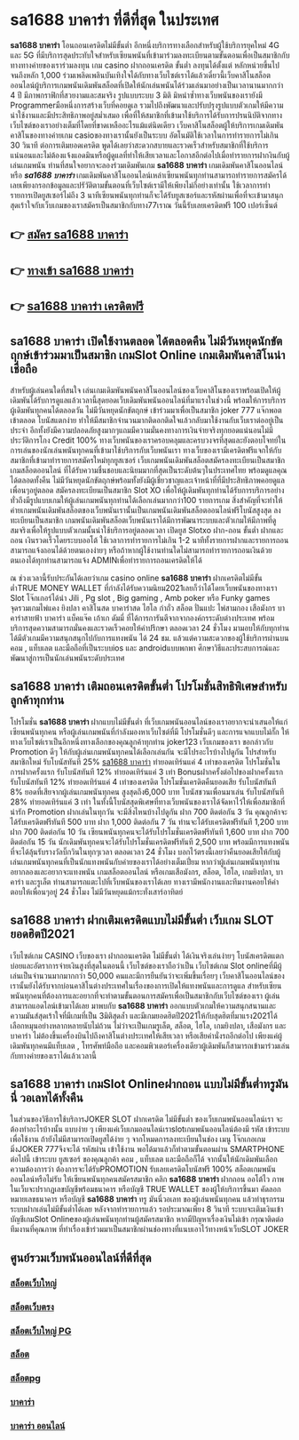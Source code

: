 # sa1688 บาคาร่า  ที่ดีที่สุด ในประเทศ

**sa1688 บาคาร่า** โอนถอนเครดิตไม่มีขั้นต่ำ  อีกหนึ่งบริการทางเลือกสำหรับผู้ใช้บริการยุคใหม่ 4G และ 5G ที่มีบริการสุดประทับใจสำหรับเซียนพนันที่เข้ามาร่วมลงทะเบียนตามขั้นตอนเพื่อเป็นสมาชิกกับทางทางค่ายของเราร่วมลงทุน เกม casino  ฝากถอนเครดิต ขั้นต่ำ ลงทุนได้ตั้งแต่ หลักหน่วยขึ้นไปจนถึงหลัก 1,000 ร่วมเพลิดเพลินบันเทิงใจได้กับทางเว็บไซต์เราได้แล้วเดี๋ยวนี้เว็บคาสิโนสล็อตออนไลน์ผู้บริการเกมพนันเดิมพันสล็อตที่เปิดให้นักเล่นพนันได้ร่วมเล่นมาอย่างเป็นเวลานานมากกว่า 4 ปี มีภาพกราฟิกที่สวยงามและสมจริง รูปแบบระบบ 3 มิติ
มิหนำซ้ำทางเว็บพนันของเรายังมี Programmerมือหนึ่งการสร้างเว็บที่คอยดูเล  รวมไปถึงพัฒนาและปรับปรุงรูปแบบตัวเกมให้มีความน่าใช้งานและมีประสิทธิภาพอยู่สม่ำเสมอ เพื่อที่ให้สมาชิกที่เข้ามาใช้บริการได้รับการปรนนิบัติจากทางเว็บไซต์ของเราอย่างเต็มที่โดยที่ขาดเหลืออะไรแม้แต่นิดเดียว เว็บคาสิโนสล็อตผู้ให้บริการเกมเดิมพันคาสิโนของทางค่ายเกม casioของทางเรานั้นยังเป็นระบบ อัตโนมัติใช้เวลาในการทำรายการไม่เกิน 30 วินาที ต่อการเติมยอดเครดิต พูดได้เลยว่าสะดวกสบายและรวดเร็วสำหรับสมาชิกที่ใช้บริการแน่นอนและไม่ต้องแจ้งแอดมินหรือผู้ดูแลที่ทำให้เสียเวลาและโอกาสอีกต่อไปเมื่อทำรายการฝากงินกับผู้เล่นเกมพนัน
ท่านที่สนใจอยากจะลองร่วมเดิมพันเกม **sa1688 บาคาร่า** เกมเดิมพันคาสิโนออนไลน์ หรือ ***sa1688 บาคาร่า*** เกมเดิมพันคาสิโนออนไลน์เหล่าเซียนพนันทุกท่านสามารถทำรายการสมัครได้เลยเพียงกรอกข้อมูลและปรัวัติตามขั้นตอนที่เว็บไซต์เรามีให้เพียงไม่กี่อย่างเท่านั้น ใช้เวลาการทำรายการเปิดยูสเซอร์ไม่ถึง 3 นาทีเซียนพนันทุกท่านก็จะได้รับยูสเซอร์และรหัสผ่านเพื่อที่จะเข้ามาสนุกสุดเร้าใจกับเว็บเกมของเราสมัครเป็นสมาชิกกับทาง77เราณ วันนี้รับเลยเครดิตฟรี 100 เปอร์เซ็นต์

## 👉 [สมัคร sa1688 บาคาร่า](https://archa888.com/)
## 👉 [ทางเข้า sa1688 บาคาร่า](https://archa888.com/)
## 👉 [sa1688 บาคาร่า เครดิตฟรี](https://archa888.com/)

## sa1688 บาคาร่า เปิดใช้งานตลอด ได้ตลอดคืน ไม่มีวันหยุดนักขัตฤกษ์เข้าร่วมมาเป็นสมาชิก เกมSlot Online เกมเดิมพันคาสิโนน่าเชื่อถือ

สำหรับผู้เล่นคนใดที่สนใจ เล่นเกมเดิมพันพนันคาสิโนออนไลน์ของเว็บคาสิโนของเราพร้อมเปิดให้ผู้เดิมพันได้รับการดูแลแล้วเวลานี้สุดยอดเว็บเดิมพันพนันออนไลน์ที่มาแรงในช่วงนี้ พร้อมให้การบริการผู้เดิมพันทุกคนได้ตลอดวัน ไม่มีวันหยุดนักขัตฤกษ์ เข้าร่วมมาเพื่อเป็นสมาชิก joker 777 แจ๊กพอตเข้าตลอด โบนัสแตกง่าย ทำให้มีสมาชิกจำนวนมากติดอกติดใจแล้วกลับมาใช้งานกับเว็บเราต่ออยู่เป็นประจำ อีกทั้งยังมีความปลอดภัยสูงมากๆแถมมีความมั่นคงทางการเงินจ่ายจริงทุกยอดแน่นอนไม่มีประวัติการโกง Credit 100% ทางเว็บพนันของเราครอบคลุมและครบวงจรที่สุดและยังตอบโจทย์ในการเล่นของนักเล่นพนันทุกคนที่เข้ามาใช้บริการกับเว็บพนันเรา
ทางเว็บของเรามีเครดิตฟรีแจกให้กับสมาชิกที่เข้ามาทำรายการสมัครใหม่ทุกยูสเซอร์ เว็บเกมพนันเดิมพันสล็อตสมัครลงทะเบียนเป็นสมาชิก เกมสล็อตออนไลน์ ที่ได้รับความชื่นชอบและนิยมมากที่สุดเป็นระดับต้นๆในประเทศไทย พร้อมดูแลคุณได้ตลอดทั้งคืน ไม่มีวันหยุดนักขัตฤกษ์พร้อมทั้งยังมีผู้เชี่ยวชาญและเจ้าหน้าที่ที่มีประสิทธิภาพคอยดูแลเพื่อนๆอยู่ตลอด สมัครลงทะเบียนเป็นสมาชิก Slot XO เพื่อให้ผู้เดิมพันทุกท่านได้รับการบริการอย่างทั่วถึงมีรูปแบบเกมให้ผู้เล่นเกมพนันทุกท่านได้เลือกเล่นมากกว่า100 รายการเกม
สิ่งสำคัญที่จะทำให้ค่ายเกมพนันเดิมพันสล็อตของเว็บพนันเรานั้นเป็นเกมพนันเดิมพันสล็อตออนไลน์ฟรีโบนัสสูงสุด ลงทะเบียนเป็นสมาชิก  เกมพนันเดิมพันสล็อตเว็บพนันเราได้มีการพัฒนาระบบและตัวเกมให้มีภาพที่ดูสมจริงเพื่อให้รูปแบบตัวเกมนั้นน่าใช้บริการอยู่ตลอดเวลา เปิดยูส Slotxo ฝาก-ถอน ขั้นต่ำ ฝากและถอน เงินรวดเร็วโดยระบบออโต้ ใช้เวลาการทำรายการไม่เกิน 1-2 นาทีทั้งรายการฝากและรายการถอนสามารถแจ้งถอนได้ด้วยตนเองง่ายๆ หรือถ้าหากผู้ใช้งานท่านใดไม่สามารถทำรายการถอนเงินด้วยตนเองได้ทุกท่านสามารถแจ้ง ADMINเพื่อทำรายการถอนเครดิตให้ได้

ณ ช่วงเวลานี้รับประกันได้เลยว่าเกม casino online **sa1688 บาคาร่า** ฝากเครดิตไม่มีขั้นต่ำTRUE MONEY WALLET ที่กำลังได้รับความนิยม2021เลยก็ว่าได้โดยเว็บพนันของทางเรา Slot โจ๊กเกอร์ได้นำ  Jili , Pg slot , Big gaming , Amb poker หรือ Funky games จุดรวมเกมไพ่แคง  ยิงปลา คาสิโนสด บาคาร่าสด ไฮโล กำถั่ว สล็อต ปั่นแปะ ไพ่สามกอง เสือมังกร บาคาร่าสายฟ้า บาคาร่า แบ็คแจ๊ค เก้าเก ดัมมี่ ที่ได้การการันตีจากจากองค์กรระดับต่างประเทศ พร้อมบริการสุดความสามารถมั่นคงและรวดเร็วคอยให้คำปรึกษา ตลอดเวลา 24 ชั่วโมง มามอบให้กับทุกท่าน ได้มีตัวเกมมีความสนุกสนุกไปกับการแทงพนัน ได้ 24 ชม. แล้วแต่ความสะดวกของผู้ใช้บริการผ่านบนคอม , แท็บเลต และมือถือที่เป็นระบบios และ androidแบบพกพา ศึกษาวิธีและประสบการณ์และพัฒนาสู่การเป็นนักเล่นพนันระดับประเทศ

## sa1688 บาคาร่า เติมถอนเครดิตขั้นต่ำ โปรโมชั่นสิทธิพิเศษสำหรับลูกค้าทุกท่าน

โปรโมชั่น **sa1688 บาคาร่า** ฝากแบบไม่มีขั้นต่ำ ที่เว็บเกมพนันออนไลน์ของเราอยากจะนำเสนอให้แก่  เซียนพนันทุกคน หรือผู้เล่นเกมพนันที่กำลังมองหาเว็บไซต์ที่มี โปรโมชั่นดีๆ และการแจกแบบไม่กั๊ก ให้ทางเว็บไซต์เราเป็นอีกหนึ่งทางเลือกของคุณลูกค้าทุกท่าน joker123 เว็บเกมของเรา ขอกล่าวกับ Promotion ดีๆ ให้กับผู้เล่นเกมพนันทุกคนได้เลือกเล่นกัน จะมีโปรอะไรบ้างไปดูกัน
โปรสำหรับสมาชิกใหม่ รับโบนัสทันที 25% [sa1688 บาคาร่า](https://archa888.com/) ทำยอดเทิร์นแค่ 4 เท่าของเครดิต
โปรโมชั่นในการฝากครั้งแรก รับโบนัสทันที 12% ทำยอดเทิร์นแค่ 3 เท่า
Bonusฝากครั้งต่อไปของฝากครั้งแรก รับโบนัสทันที 12% ทำยอดเทิร์นแค่ 4 เท่าของเครดิต
โปรโมชั่นเครดิตคืนยอดเสีย รับโบนัสทันที 8% ยอดที่เสียจากผู้เล่นเกมพนันทุกคน สูงสุดถึง6,000 บาท
โบนัสชวนเพื่อนมาเล่น รับโบนัสทันที 28% ทำยอดเทิร์นแค่ 3 เท่า
ในทั้งนี้โบนัสสุดพิเศษที่ทางเว็บพนันของเราได้จัดหาไว้ให้เพื่อสมาชิกที่น่ารัก  Promotion ฝากเล่นในทุกวัน จะมีสิ่งไหนบ้างไปดูกัน
ฝาก 700 ติดต่อกัน 3 วัน คุณลูกค้าจะได้รับเครดิตฟรีทันที 500 บาท
ฝาก 1,000 ติดต่อกัน 7 วัน ท่านจะได้รับเครดิตฟรีทันที 1,200 บาท
ฝาก 700 ติดต่อกัน 10 วัน เซียนพนันทุกคนจะได้รับโปรโมชั่นเครดิตฟรีทันที 1,600 บาท
ฝาก 700 ติดต่อกัน 15 วัน นักเดิมพันทุกคนจะได้รับโปรโมชั่นเครดิตฟรีทันที 2,500 บาท
พร้อมมีการแทงพนันที่จะได้ลุ้นรับรางวัลบิ๊กวินในทุกๆเวลา ตลอดเวลา 24 ชั่วโมง บอกไว้ตรงนี้เลยว่าคืนยอดเสียให้กับผู้เล่นเกมพนันทุกคนที่เป็นนักแทงพนันกับค่ายของเราได้อย่างเต็มเปี่ยม หากว่าผู้เล่นเกมพนันทุกท่านอยากลองและอยากจะแทงพนัน เกมสล็อตออนไลน์ หรือเกมเสือมังกร, สล็อต, ไฮโล, เกมยิงปลา, บาคาร่า และรูเล็ต ท่านสามารถแตะไปที่เว็บพนันของเราได้เลย ทางเรามีพนักงานและทีมงานคอยให้คำตอบให้เพื่อนๆอยู่ 24 ชั่วโมง ไม่มีวันหยุดแม้กระทั่งเสาร์อาทิตย์

## sa1688 บาคาร่า ฝากเติมเครดิตแบบไม่มีขั้นต่ำ  เว็บเกม SLOT ยอดฮิตปี2021

เว็บไซต์เกม CASINO เว็บของเรา ฝากถอนเครดิต ไม่มีขั้นต่ำ ได้เงินจริงเล่นง่ายๆ โบนัสเครดิตแตกบ่อยและอัตราการจ่ายเงินสูงที่สุดในตอนนี้ เว็บไซต์ของเราถือว่าเป็น เว็บไซต์เกม Slot onlineที่มีผู้เล่นเป็นจำนวนมากมากกว่า 50,000 คนและมีการยืนยันว่าจะเพิ่มขึ้นเรื่อยๆ เว็บคาสิโนออนไลน์ของเรานั้นยังได้รับจากบ่อนคาสิโนต่างประเทศในเรื่องของการเปิดให้แทงพนันและการดูแล สำหรับเซียนพนันทุกคนที่ต้องการและอยากที่จะทำตามขั้นตอนการสมัครเพื่อเป็นสมาชิกกับเว็บไซต์ของเรา ผู้เล่นสามารถแอดไลน์เข้ามาได้เลย
	มาพบกับ **sa1688 บาคาร่า** ออกแบบตัวเกมให้ความสนุกสนานและความมันส์สุดเร้าใจที่มีเกมที่เป็น 3มิติสุดล้ำ และมีเกมยอดฮิตปี2021ให้กับสุดฮิตที่มาแรง2021ได้เลือกหมุนอย่างหลากหลายนับไม่ถ้วน  ไม่ว่าจะเป็นเกมรูเล็ต, สล็อต, ไฮโล, เกมยิงปลา, เสือมังกร และบาคาร่า ไม่ต้องขึ้นเครื่องบินไปถึงคาสิโนต่างประเทศให้เสียเวลา หรือเสียค่านั่งรถอีกต่อไป เพียงแค่ผู้เดิมพันทุกคนมีแท็บเลต , โทรศัพท์มือถือ และคอมพิวเตอร์เครื่องเดียวผู้เดิมพันก็สามารถเข้ามาร่วมเล่นกับทางค่ายของเราได้แล้วเวลานี้

## sa1688 บาคาร่า เกมSlot Onlineฝากถอน แบบไม่มีขั้นต่ำทรูมันนี่ วอเลทได้ทั้งคืน

ในส่วนของวิธีการใช้บริการJOKER SLOT ฝากเครดิต ไม่มีขั้นต่ำ ของเว็บเกมพนันออนไลน์เรา จะต้องทำอะไรบ้างนั้น แบบง่าย ๆ เพียงแค่เว็บเกมออนไลน์เราslotเกมพนันออนไลน์ต้องมี รหัส เข้าระบบเพื่อใช้งาน ถ้ายังไม่มีสามารถเปิดยูสได้ง่าย ๆ จากโหมดการลงทะเบียนในช่อง เมนู โจ๊กเกอเกมมิ่งJOKER 777จึงจะได้ รหัสผ่าน เข้าใช้งาน พอได้มาแล้วก็ทำตามขั้นตอนผ่าน SMARTPHONE ต่อไปนี้
เข้าระบบ ยูสเซอร์  ของคุณลูกค้า คอม , แท็บเลต และมือถือก็ได้
จากนั้นให้นักเดิมพันเลือกความต้องการว่า ต้องการจะได้รับPROMOTION รับเลยเครดิตโบนัสฟรี 100% สล็อตเกมพนันออนไลน์หรือไม่รับ
ให้เซียนพนันทุกคนสมัครสมาชิก คลิก **sa1688 บาคาร่า** ฝากถอน ออโต้ไว ภาพในเว็บจะปรากฏเลขบัญชีพร้อมธนาคาร หรือบัญชี TRUE WALLET ของผู้ให้บริการขึ้นมา
คัดลอกหมายเลขธนาคาร หรือบัญชี **sa1688 บาคาร่า** ทรู มันนี่วอเลท ของผู้เล่นพนันทุกคน แล้วทำธุรกรรมระบบฝากเล่นไม่มีขั้นต่ำได้เลย
หลังจากทำรายการแล้ว รอประมาณเพียง 8 วินาที ระบบจะเติมเงินเข้าบัญชีเกมSlot Onlineของผู้เล่นพนันทุกท่านผู้สมัครสมาชิก
หากมีปัญหาเรื่องเงินไม่เข้า กรุณาติดต่อทีมงานที่คุณภาพ ที่ทำเรื่องเข้าร่วมมาเป็นสมาชิกผ่านช่องทางที่แนบเอาไว้ทางหน้าเว็บSLOT JOKER

## ศูนย์รวมเว็บพนันออนไลน์ที่ดีที่สุด

### [สล็อตเว็บใหญ่](https://archa888.com/)
### [สล็อตเว็บตรง](https://slot168boy.com/)
### [สล็อตเว็บใหญ่ PG](https://archa888.com/)
### [สล็อต](https://atom.io/themes/%E0%B8%AA%E0%B8%A5%E0%B9%87%E0%B8%AD%E0%B8%95%E3%80%90%E0%B9%80%E0%B8%A7%E0%B9%87%E0%B8%9A%20%E0%B8%AA%E0%B8%A5%E0%B9%87%E0%B8%AD%E0%B8%95%20%E0%B8%AD%E0%B8%AD%E0%B8%99%E0%B9%84%E0%B8%A5%E0%B8%99%E0%B9%8C%20%E0%B8%AD%E0%B8%B1%E0%B8%99%E0%B8%94%E0%B8%B1%E0%B8%9A%201%E3%80%91)
### [สล็อตpg](https://atom.io/themes/%E0%B8%AA%E0%B8%A5%E0%B9%87%E0%B8%AD%E0%B8%95pg%E3%80%90pg%20slot%201%20%E0%B8%9A%E0%B8%B2%E0%B8%97%E3%80%91)
### [บาคาร่า](https://atom.io/themes/%E0%B8%9A%E0%B8%B2%E0%B8%84%E0%B8%B2%E0%B8%A3%E0%B9%88%E0%B8%B2%E3%80%90%E0%B8%82%E0%B8%B1%E0%B9%89%E0%B8%99%E0%B8%95%E0%B9%88%E0%B8%B3%201%20%E0%B8%9A%E0%B8%B2%E0%B8%97%E3%80%91)
### [บาคาร่า ออนไลน์](https://atom.io/themes/%E0%B8%9A%E0%B8%B2%E0%B8%84%E0%B8%B2%E0%B8%A3%E0%B9%88%E0%B8%B2%20%E0%B8%AD%E0%B8%AD%E0%B8%99%E0%B9%84%E0%B8%A5%E0%B8%99%E0%B9%8C%E3%80%90%E0%B9%80%E0%B8%A7%E0%B9%87%E0%B8%9A%20%E0%B8%AA%E0%B8%A5%E0%B9%87%E0%B8%AD%E0%B8%95%20%E0%B8%AD%E0%B8%AD%E0%B8%99%E0%B9%84%E0%B8%A5%E0%B8%99%E0%B9%8C%20%E0%B8%AD%E0%B8%B1%E0%B8%99%E0%B8%94%E0%B8%B1%E0%B8%9A%201%E3%80%91)
